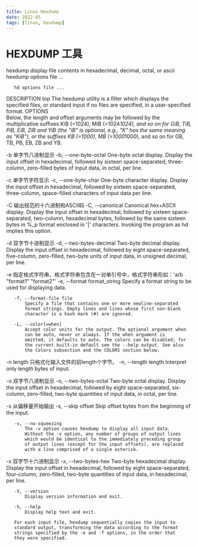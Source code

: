 ```yaml
---
title: Linux Hexdump
date: 2022-05
tags: [linux, hexdump]
---
```


# HEXDUMP 工具
hexdump 
display file contents in hexadecimal, decimal, octal, or ascii
hexdump options file ...

       hd options file ...
DESCRIPTION         top
       The hexdump utility is a filter which displays the specified
       files, or standard input if no files are specified, in a
       user-specified format.
OPTIONS    
       Below, the length and offset arguments may be followed by the
       multiplicative suffixes KiB (=1024), MiB (=1024*1024), and so on
       for GiB, TiB, PiB, EiB, ZiB and YiB (the "iB" is optional, e.g.,
       "K" has the same meaning as "KiB"), or the suffixes KB (=1000),
       MB (=1000*1000), and so on for GB, TB, PB, EB, ZB and YB.


-b 单字节八进制显示
-b, --one-byte-octal
           One-byte octal display. Display the input offset in
           hexadecimal, followed by sixteen space-separated,
           three-column, zero-filled bytes of input data, in octal, per
           line.

-c 单字节字符显示
-c, --one-byte-char
           One-byte character display. Display the input offset in
           hexadecimal, followed by sixteen space-separated,
           three-column, space-filled characters of input data per line.

-C 输出规范的十六进制和ASCII码
-C, --canonical
           Canonical hex+ASCII display. Display the input offset in
           hexadecimal, followed by sixteen space-separated, two-column,
           hexadecimal bytes, followed by the same sixteen bytes in %_p
           format enclosed in '|' characters. Invoking the program as hd
           implies this option.

-d 双字节十进制显示
-d, --two-bytes-decimal
           Two-byte decimal display. Display the input offset in
           hexadecimal, followed by eight space-separated, five-column,
           zero-filled, two-byte units of input data, in unsigned
           decimal, per line.

-e 指定格式字符串，格式字符串包含在一对单引号中，格式字符串形如：'a/b "format1" "format2"'
-e, --format format_string
           Specify a format string to be used for displaying data.

       -f, --format-file file
           Specify a file that contains one or more newline-separated
           format strings. Empty lines and lines whose first non-blank
           character is a hash mark (#) are ignored.

       -L, --color[=when]
           Accept color units for the output. The optional argument when
           can be auto, never or always. If the when argument is
           omitted, it defaults to auto. The colors can be disabled; for
           the current built-in default see the --help output. See also
           the Colors subsection and the COLORS section below.

-n length 只格式化输入文件的前length个字节。
-n, --length length
Interpret only length bytes of input.

-o 双字节八进制显示
-o, --two-bytes-octal
           Two-byte octal display. Display the input offset in
           hexadecimal, followed by eight space-separated, six-column,
           zero-filled, two-byte quantities of input data, in octal, per
           line.

-s 从偏移量开始输出
-s, --skip offset
           Skip offset bytes from the beginning of the input.

       -v, --no-squeezing
           The -v option causes hexdump to display all input data.
           Without the -v option, any number of groups of output lines
           which would be identical to the immediately preceding group
           of output lines (except for the input offsets), are replaced
           with a line comprised of a single asterisk.

-x 双字节十六进制显示
-x, --two-bytes-hex
           Two-byte hexadecimal display. Display the input offset in
           hexadecimal, followed by eight space-separated, four-column,
           zero-filled, two-byte quantities of input data, in
           hexadecimal, per line.

       -V, --version
           Display version information and exit.

       -h, --help
           Display help text and exit.

       For each input file, hexdump sequentially copies the input to
       standard output, transforming the data according to the format
       strings specified by the -e and -f options, in the order that
       they were specified.